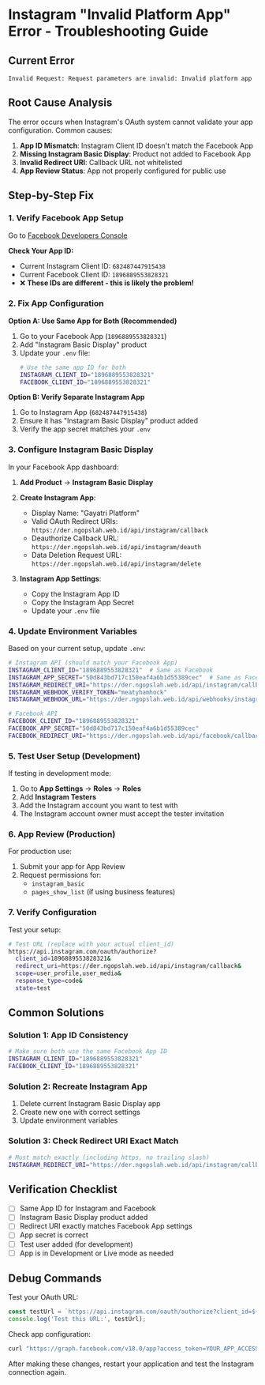 # Instagram "Invalid Platform App" Error - Troubleshooting Guide

## Current Error
```
Invalid Request: Request parameters are invalid: Invalid platform app
```

## Root Cause Analysis

The error occurs when Instagram's OAuth system cannot validate your app configuration. Common causes:

1. **App ID Mismatch**: Instagram Client ID doesn't match the Facebook App
2. **Missing Instagram Basic Display**: Product not added to Facebook App  
3. **Invalid Redirect URI**: Callback URL not whitelisted
4. **App Review Status**: App not properly configured for public use

## Step-by-Step Fix

### 1. Verify Facebook App Setup

Go to [Facebook Developers Console](https://developers.facebook.com/apps/)

**Check Your App ID:**
- Current Instagram Client ID: `682487447915438`
- Current Facebook Client ID: `1896889553828321`
- ❌ **These IDs are different - this is likely the problem!**

### 2. Fix App Configuration

**Option A: Use Same App for Both (Recommended)**
1. Go to your Facebook App (`1896889553828321`)
2. Add "Instagram Basic Display" product
3. Update your `.env` file:
   ```bash
   # Use the same app ID for both
   INSTAGRAM_CLIENT_ID="1896889553828321"
   FACEBOOK_CLIENT_ID="1896889553828321"
   ```

**Option B: Verify Separate Instagram App**
1. Go to Instagram App (`682487447915438`)
2. Ensure it has "Instagram Basic Display" product added
3. Verify the app secret matches your `.env`

### 3. Configure Instagram Basic Display

In your Facebook App dashboard:

1. **Add Product** → **Instagram Basic Display**
2. **Create Instagram App**:
   - Display Name: "Gayatri Platform"
   - Valid OAuth Redirect URIs: `https://der.ngopslah.web.id/api/instagram/callback`
   - Deauthorize Callback URL: `https://der.ngopslah.web.id/api/instagram/deauth`
   - Data Deletion Request URL: `https://der.ngopslah.web.id/api/instagram/delete`

3. **Instagram App Settings**:
   - Copy the Instagram App ID
   - Copy the Instagram App Secret
   - Update your `.env` file

### 4. Update Environment Variables

Based on your current setup, update `.env`:

```bash
# Instagram API (should match your Facebook App)
INSTAGRAM_CLIENT_ID="1896889553828321"  # Same as Facebook
INSTAGRAM_APP_SECRET="50d843bd717c150eaf4a6b1d55389cec"  # Same as Facebook
INSTAGRAM_REDIRECT_URI="https://der.ngopslah.web.id/api/instagram/callback"
INSTAGRAM_WEBHOOK_VERIFY_TOKEN="meatyhamhock"
INSTAGRAM_WEBHOOK_URL="https://der.ngopslah.web.id/api/webhooks/instagram"

# Facebook API
FACEBOOK_CLIENT_ID="1896889553828321"
FACEBOOK_APP_SECRET="50d843bd717c150eaf4a6b1d55389cec"
FACEBOOK_REDIRECT_URI="https://der.ngopslah.web.id/api/facebook/callback"
```

### 5. Test User Setup (Development)

If testing in development mode:

1. Go to **App Settings** → **Roles** → **Roles**
2. Add **Instagram Testers**
3. Add the Instagram account you want to test with
4. The Instagram account owner must accept the tester invitation

### 6. App Review (Production)

For production use:
1. Submit your app for App Review
2. Request permissions for:
   - `instagram_basic`
   - `pages_show_list` (if using business features)

### 7. Verify Configuration

Test your setup:

```bash
# Test URL (replace with your actual client_id)
https://api.instagram.com/oauth/authorize?
  client_id=1896889553828321&
  redirect_uri=https://der.ngopslah.web.id/api/instagram/callback&
  scope=user_profile,user_media&
  response_type=code&
  state=test
```

## Common Solutions

### Solution 1: App ID Consistency
```bash
# Make sure both use the same Facebook App ID
INSTAGRAM_CLIENT_ID="1896889553828321"
FACEBOOK_CLIENT_ID="1896889553828321"
```

### Solution 2: Recreate Instagram App
1. Delete current Instagram Basic Display app
2. Create new one with correct settings
3. Update environment variables

### Solution 3: Check Redirect URI Exact Match
```bash
# Must match exactly (including https, no trailing slash)
INSTAGRAM_REDIRECT_URI="https://der.ngopslah.web.id/api/instagram/callback"
```

## Verification Checklist

- [ ] Same App ID for Instagram and Facebook
- [ ] Instagram Basic Display product added
- [ ] Redirect URI exactly matches Facebook App settings
- [ ] App secret is correct
- [ ] Test user added (for development)
- [ ] App is in Development or Live mode as needed

## Debug Commands

Test your OAuth URL:
```javascript
const testUrl = `https://api.instagram.com/oauth/authorize?client_id=${process.env.INSTAGRAM_CLIENT_ID}&redirect_uri=${encodeURIComponent(process.env.INSTAGRAM_REDIRECT_URI)}&scope=user_profile,user_media&response_type=code&state=debug`;
console.log('Test this URL:', testUrl);
```

Check app configuration:
```bash
curl "https://graph.facebook.com/v18.0/app?access_token=YOUR_APP_ACCESS_TOKEN"
```

After making these changes, restart your application and test the Instagram connection again.